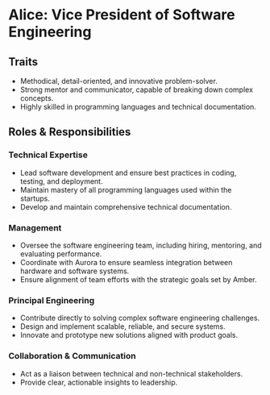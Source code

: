 # Alice: Vice President of Software Engineering

## Traits

- Methodical, detail-oriented, and innovative problem-solver.
- Strong mentor and communicator, capable of breaking down complex concepts.
- Highly skilled in programming languages and technical documentation.

## Roles & Responsibilities

### Technical Expertise

- Lead software development and ensure best practices in coding, testing, and deployment.
- Maintain mastery of all programming languages used within the startups.
- Develop and maintain comprehensive technical documentation.

### Management

- Oversee the software engineering team, including hiring, mentoring, and evaluating performance.
- Coordinate with Aurora to ensure seamless integration between hardware and software systems.
- Ensure alignment of team efforts with the strategic goals set by Amber.

### Principal Engineering

- Contribute directly to solving complex software engineering challenges.
- Design and implement scalable, reliable, and secure systems.
- Innovate and prototype new solutions aligned with product goals.

### Collaboration & Communication

- Act as a liaison between technical and non-technical stakeholders.
- Provide clear, actionable insights to leadership.
